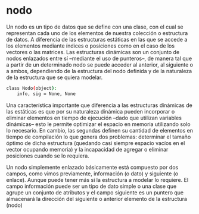 # nodo

Un nodo es un tipo de datos que se define con una clase, con el cual se representan cada uno de los elementos de nuestra colección o estructura de datos. A diferencia de las estructuras estáticas en las que se accede a los elementos mediante índices o posiciones como en el caso de los vectores o las matrices. Las estructuras dinámicas son un conjunto de nodos enlazados entre sí –mediante el uso de punteros–, de manera tal que a partir de un determinado nodo se puede acceder al anterior, al siguiente o a ambos, dependiendo de la estructura del nodo definida y de la naturaleza de la estructura que se quiera modelar.

```bash
class Nodo(object):
    info, sig = None, None
```

Una característica importante que diferencia a las estructuras dinámicas de las estáticas es que por su naturaleza dinámica pueden incorporar o eliminar elementos en tiempo de ejecución –dado que utilizan variables dinámicas– esto le permite optimizar el espacio en memoria utilizando solo lo necesario. En cambio, las segundas definen su cantidad de elementos en tiempo de compilación lo que genera dos problemas: determinar el tamaño óptimo de dicha estructura (quedando casi siempre espacio vacíos en el vector ocupando memoria) y la incapacidad de agregar o eliminar posiciones cuando se lo requiera.

Un nodo simplemente enlazado básicamente está compuesto por dos campos, como vimos previamente, información (o dato) y siguiente (o enlace). Aunque puede tener más si la estructura a modelar lo requiere. El campo información puede ser un tipo de dato simple o una clase que agrupe un conjunto de atributos y el campo siguiente es un puntero que almacenará la dirección del siguiente o anterior elemento de la estructura (nodo)